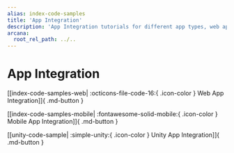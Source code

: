 ```yaml
---
alias: index-code-samples
title: 'App Integration'
description: 'App Integration tutorials for different app types, web apps, mobile, gaming, etc.'
arcana:
  root_rel_path: ../..
---
```


# App Integration

[[index-code-samples-web| :octicons-file-code-16:{ .icon-color } Web App Integration]]{ .md-button }

[[index-code-samples-mobile| :fontawesome-solid-mobile:{ .icon-color } Mobile App Integration]]{ .md-button }

[[unity-code-sample| :simple-unity:{ .icon-color } Unity App Integration]]{ .md-button }